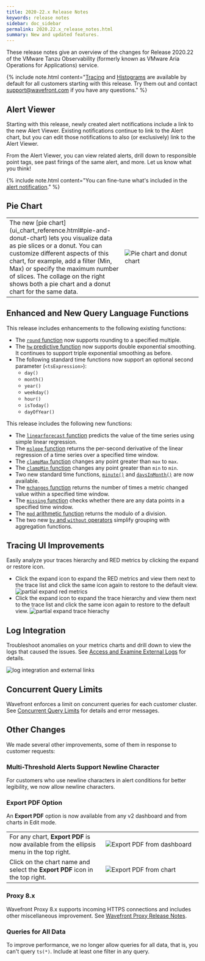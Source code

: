 ```yaml
---
title: 2020-22.x Release Notes
keywords: release notes
sidebar: doc_sidebar
permalink: 2020.22.x_release_notes.html
summary: New and updated features.
---
```


These release notes give an overview of the changes for Release 2020.22 of the VMware Tanzu Observability (formerly known as VMware Aria Operations for Applications) service.

{% include note.html content="[Tracing](tracing_basics.html) and [Histograms](proxies_histograms.html) are available by default for all customers starting with this release. Try them out and contact [support@wavefront.com](mailto:support@wavefront.com) if you have any questions." %}

## Alert Viewer

Starting with this release, newly created alert notifications include a link to the new Alert Viewer. Existing notifications continue to link to the Alert chart, but you can edit those notifications to also (or exclusively) link to the Alert Viewer.

From the Alert Viewer, you can view related alerts, drill down to responsible point tags, see past firings of the same alert, and more. Let us know what you think!


{% include note.html content="You can fine-tune what's included in the [alert notification](alerts_notifications.html)." %}

## Pie Chart

<table style="width: 100%;">
<tbody>
<tr>
<td width="60%" markdown="span">The new [pie chart](ui_chart_reference.html#pie-and-donut-chart) lets you visualize data as pie slices or a donut. You can customize different aspects of this chart, for example, add a filter (Min, Max) or specify the maximum number of slices. The collage on the right shows both a pie chart and a donut chart for the same data.
</td>
<td width="40%"><img src="/images/pie_chart.png" alt="Pie chart and donut chart"/>
</td>
</tr>
</tbody>
</table>

## Enhanced and New Query Language Functions

This release includes enhancements to the following existing functions:

* The [`round` function](ts_round.html) now supports rounding to a specified multiple.
* The [`hw` predictive function](ts_hw.html) now supports double exponential smoothing. It continues to support triple exponential smoothing as before.
* The following standard time functions now support an optional second parameter (`<tsExpression>`):
  - `day()`
  - `month()`
  - `year()`
  - `weekday()`
  - `hour()`
  - `isToday()`
  - `dayOfYear()`

This release includes the following new functions:

* The [`linearforecast` function](ts_linearforecast.html) predicts the value of the time series using simple linear regression.
* The [`mslope` function](ts_mslope.html) returns the per-second derivative of the linear regression of a time series over a specified time window.
* The [`clampMax` function](ts_clampmax.html) changes any point greater than `max` to `max`.
* The [`clampMin` function](ts_clampmax.html) changes any point greater than `min` to `min`.
* Two new standard time functions, [`minute()`](ts_minute.html) and [`daysInMonth()`](ts_daysInMonth.html) are now available.
* The [`mchanges` function](ts_mchanges.html) returns the number of times a metric changed value within a specified time window.
* The [`missing` function](ts_missing.html) checks whether there are any data points in a specified time window.
* The [`mod` arithmetic function](ts_mod.html) returns the modulo of a division.
* The two new [`by` and `without` operators](query_language_aggregate_functions.html#grouping-with-by-or-without) simplify grouping with aggregation functions.

## Tracing UI Improvements

Easily analyze your traces hierarchy and RED metrics by clicking the expand or restore icon.
  * Click the expand icon to expand the RED metrics and view them next to the trace list and click the same icon again to restore to the default view.
    ![partial expand red metrics](images/tracing_ui_partial_expand_red_metrics.png)
  * Click the expand icon to expand the trace hierarchy and view them next to the trace list and click the same icon again to restore to the default view.
    ![partial expand trace hierachy](images/tracing_ui_partial_expand_trace_hierarchy.png)

## Log Integration

Troubleshoot anomalies on your metrics charts and drill down to view the logs that caused the issues. See [Access and Examine External Logs](log_integration.html) for details.

![log integration and external links](images/log_integration_intro.png)

## Concurrent Query Limits

Wavefront enforces a limit on concurrent queries for each customer cluster. See [Concurrent Query Limits](wavefront_limits.html#concurrent-query-limits) for details and error messages.

## Other Changes

We made several other improvements, some of them in response to customer requests:

### Multi-Threshold Alerts Support Newline Character

For customers who use newline characters in alert conditions for better legibility, we now allow newline characters.

### Export PDF Option

An **Export PDF** option is now available from any v2 dashboard and from charts in Edit mode.

<table style="width: 100%;">
<tbody>
<tr>
<td width="50%">For any chart, <strong>Export PDF</strong> is now available from the ellipsis menu in the top right. </td>
<td width="50%"><img src="/images/export_pdf_dashboard.png" alt="Export PDF from dashboard"/> </td>
</tr>
<tr>
<td width="50%">Click on the chart name and select the <strong>Export PDF</strong> icon in the top right. </td>
<td width="50%"><img src="/images/export_pdf_chart.png" alt="Export PDF from chart"/></td>
</tr>
</tbody>
</table>

<!---
### Additions to ~query.*.scanned Internal Metrics

New internal metrics allow you to monitor histograms and spans. The result is the following:

<table style="width: 100%;">
<tbody>
<tr>
<td width="30%">~query.summaries_scanned</td>
<td width="70%">Per-second rate at which metrics are being queried from dashboards, alerts, charts or API calls.
</td>
</tr>
<tr>
<td width="30%">~query.spans_scanned</td>
<td width="70%">Per-second rate at which spans are being queried from dashboards, alerts, charts or API calls.
</td>
</tr>
<tr>
<td width="30%">~query.histograms_scanned</td>
<td width="70%">Per-second rate at which histograms are being queried from dashboards, alerts, charts or API calls.
</td>
</tr>
</tbody>
</table>
--->




### Proxy 8.x

Wavefront Proxy 8.x supports incoming HTTPS connections and includes other miscellaneous improvement. See [Wavefront Proxy Release Notes](proxies_versions.html).

### Queries for All Data

To improve performance, we no longer allow queries for all data, that is, you can't query `ts(*)`. Include at least one filter in any query.
